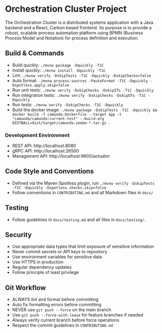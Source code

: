 # Orchestration Cluster Project

The Orchestration Cluster is a distributed systems application with a Java backend and a React,
Carbon based frontend. Its purpose is to provide a robust, scalable process automation platform
using BPMN (Business Process Model and Notation) for process definition and execution.

## Build & Commands

- Build quickly: `./mvnw package -Dquickly -T1C`
- Install quickly: `./mvnw install -Dquickly -T1C`
- Lint: `./mvnw verify -DskipTests -T1C -Dquickly -DskipChecks=false`
- Auto format: `./mvnw process-sources -PautoFormat -T1C -Dquickly -Dspotless.apply.skip=false`
- Run unit tests: `./mvnw verify -DskipChecks -DskipITs -T1C -Dquickly`
- Run integration tests: `./mvnw verify -DskipChecks -DskipUTs -T1C -Dquickly`
- Run tests: `./mvnw verify -DskipChecks -T1C -Dquickly`
- Build the docker image: `./mvnw package -DskipTests -T1C -Dquickly && docker build -f camunda.Dockerfile --target app -t "camunda/camunda:current-test" --build-arg DISTBALL=dist/target/camunda-zeebe-*.tar.gz .`

### Development Environment

- REST API: http://localhost:8080
- gRPC API: http://localhost:26500
- Management API: http://localhost:9600/actuator

## Code Style and Conventions

- Defined via the Maven Spotless plugin, run `./mvnw verify -DskipTests -T1C -Dquickly -Dspotless.checks.skip=false`
- Follow conventions in `CONTRIBUTING.md` and all Markdown files in `docs/`

## Testing

- Follow guidelines in `docs/testing.md` and all files in `docs/testing/`.

## Security

- Use appropriate data types that limit exposure of sensitive information
- Never commit secrets or API keys to repository
- Use environment variables for sensitive data
- Use HTTPS in production
- Regular dependency updates
- Follow principle of least privilege

## Git Workflow

- ALWAYS lint and format before committing
- Auto fix formatting errors before committing
- NEVER use `git push --force` on the main branch
- Use `git push --force-with-lease` for feature branches if needed
- Always verify current branch before force operations
- Respect the commit guidelines in `CONTRIBUTING.md`

